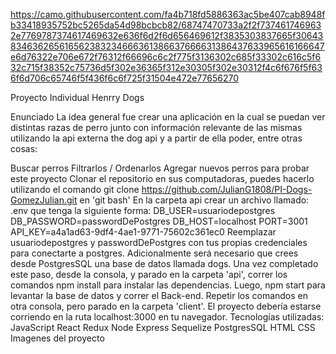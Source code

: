 https://camo.githubusercontent.com/fa4b718fd5886363ac5be407cab8948fb33418935752bc5265da54d98bcbcb82/68747470733a2f2f7374617469632e7769787374617469632e636f6d2f6d656469612f3835303837665f30643834636265616562383234666361386637666631386437633965616166647e6d76322e706e672f76312f66696c6c2f775f3136302c685f33302c616c5f632c715f38352c75736d5f302e36365f312e30305f302e30312f4c6f676f5f636f6d706c65746f5f436f6c6f725f31504e472e77656270

Proyecto Individual Henrry Dogs


Enunciado
La idea general fue crear una aplicación en la cual se puedan ver distintas razas de perro junto con información 
relevante de las mismas utilizando la api externa the dog api y a partir de ella poder, entre otras cosas:

Buscar perros
Filtrarlos / Ordenarlos
Agregar nuevos perros
para probar este proyecto
Clonar el repositorio en sus computadoras, puedes hacerlo utilizando el comando git clone https://github.com/JulianG1808/PI-Dogs-GomezJulian.git en 'git bash'
En la carpeta api crear un archivo llamado: .env que tenga la siguiente forma:
DB_USER=usuariodepostgres
DB_PASSWORD=passwordDePostgres
DB_HOST=localhost
PORT=3001
API_KEY=a4a1ad63-9df4-4ae1-9771-75602c361ec0
Reemplazar usuariodepostgres y passwordDePostgres con tus propias credenciales para conectarte a postgres. Adicionalmente será necesario que crees desde PostgresSQL una base de datos llamada dogs.
Una vez completado este paso, desde la consola, y parado en la carpeta 'api', correr los comandos npm install para instalar las dependencias. Luego, npm start para levantar la base de datos y correr el Back-end.
Repetir los comandos en otra consola, pero parado en la carpeta 'client'.
El proyecto debería estarse corriendo en la ruta localhost:3000 en tu navegador.
Tecnologías utilizadas:
 JavaScript
 React
 Redux
 Node
 Express
 Sequelize
 PostgresSQL
 HTML
 CSS
Imagenes del proyecto

